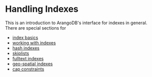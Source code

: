Handling Indexes
================

This is an introduction to ArangoDB's interface for indexes in general.  
There are special sections for 

- [index basics](../IndexHandling/IndexBasics.md) 
- [working with indexes](../IndexHandling/WorkingWithIndexes.md) 
- [hash indexes](../IndexHandling/Hash.md)
- [skiplists](../IndexHandling/Skiplist.md)
- [fulltext indexes](../IndexHandling/Fulltext.md) 
- [geo-spatial indexes](../IndexHandling/Geo.md)
- [cap constraints](../IndexHandling/Cap.md) 

